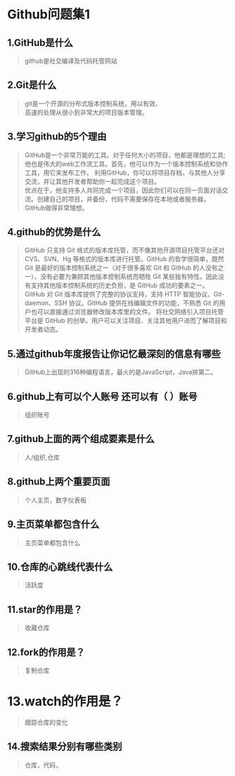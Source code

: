 # Github问题集1
## 1.GitHub是什么
  >github是社交编译及代码托管网站
 
## 2.Git是什么
  >git是一个开源的分布式版本控制系统，用以有效、  
  高速的处理从很小到非常大的项目版本管理。
  
## 3.学习github的5个理由
  >GitHub是一个非常万能的工具。对于任何大小的项目，他都是理想的工具;    
  他也是伟大的web工作流工具。首先，他可以作为一个版本控制系统和协作工具，用它来发布工作。
  利用GitHub，你可以将项目存档，与其他人分享交流，并让其他开发者帮助你一起完成这个项目。  
  优点在于，他支持多人共同完成一个项目，因此你们可以在同一页面对话交流。创建自己的项目，并备份，代码不需要保存在本地或者服务器，GitHub做得非常理想。
  
## 4.github的优势是什么
  >GitHub 只支持 Git 格式的版本库托管，而不像其他开源项目托管平台还对CVS、SVN、Hg 等格式的版本库进行托管。GitHub 的哲学很简单，既然 Git 是最好的版本控制系统之一（对于很多喜欢 Git 和 GitHub 的人没有之一），没有必要为兼顾其他版本控制系统而牺牲 Git 某些独有特性。因此没有支持其他版本控制系统的历史负担，是 GitHub 成功的要素之一。
GitHub 对 Git 版本库提供了完整的协议支持，支持 HTTP 智能协议、Git-daemon、SSH 协议。GitHub 提供在线编辑文件的功能，不熟悉 Git 的用户也可以直接通过浏览器修改版本库里的文件。
将社交网络引入项目托管平台是 GitHub 的创举。用户可以关注项目、关注其他用户进而了解项目和开发者动态。

## 5.通过github年度报告让你记忆最深刻的信息有哪些
>GitHub上出现的316种编程语言，最火的是JavaScript，Java排第二。

## 6.github上有可以个人账号 还可以有（ ）账号
>组织账号

## 7.github上面的两个组成要素是什么
>人/组织,仓库

## 8.github上两个重要页面
>个人主页，数字仪表板

## 9.主页菜单都包含什么
>主页菜单都包含什么

## 10.仓库的心跳线代表什么
>活跃度

## 11.star的作用是？
>收藏仓库

## 12.fork的作用是？
>复制仓库

# 13.watch的作用是？
>跟踪仓库的变化

## 14.搜索结果分别有哪些类别
>仓库，代码，
